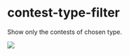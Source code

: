 # contest-type-filter
Show only the contests of chosen type. 

<a href="https://imgflip.com/i/41k0rh"><img src="https://i.imgflip.com/41k0rh.jpg"/></a>
